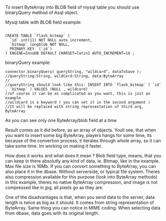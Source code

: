 To insert ByteArray into BLOB field of mysql table you should use binaryQuery method of Asql object.


Mysql table with BLOB field example:

```

CREATE TABLE `flash_bitmap` (
  `id` int(11) NOT NULL auto_increment,
  `bitmap` longblob NOT NULL,
  PRIMARY KEY  (`id`)
) ENGINE=InnoDB DEFAULT CHARSET=latin1 AUTO_INCREMENT=16 ;
```

binaryQuery example:
```
connector.binaryQuery( queryString, "wildcard", dataToSave );
//queryString:String, wildCard:String, data:ByteArray
//
//queryString should look like this: INSERT INTO `flash_bitmap` ( `id` , `bitmap` ) VALUES (NULL , wildcard)
//of course it can be as complicated as you want, this is just an example
//wildcard is a keyword ( you can set it in the second argument ) 
//It will be replaced with string representation of third arg, ByteArray
```

As you can see only one ByteArray/blob field at a time

Result comes as it did before, as an array of objects. Youll see, that when you want to insert some big ByteArray, players hangs for some time, its because of the convertion process, it iterates through whole array, so it can take some time.
Im working on making it faster.


How does it works and what does it mean ?
Blob field type, means, that you can keep in there absolutly any kind of data, ie. Bitmap, like in the example. Max file size is 16Mb.
If you can convert something to ByteArray, you can also place it in the dbase. Without serverside, or typical file system. Theres also compression available for this purpose (look into ByteArray methods) In this example, theres no native ByteArray compression, and image is not compressed like in jpg, all pixels go as they are.

One of the disadvantages is that, when you send data to the server, data length is twice as big as it should. It comes from string representation of ByteArray. Same thing you can notice in MIME coding. When selecting data from dbase, data goes with its original length.
